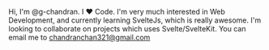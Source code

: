 Hi, I'm @g-chandran. I ❤ Code.
I'm very much interested in Web Development, and currently learning SvelteJs, which is really awesome. I'm looking to collaborate on projects which uses Svelte/SvelteKit.
You can email me to chandranchan321@gmail.com
